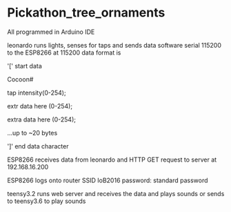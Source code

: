 # Pickathon_tree_ornaments

All programmed in Arduino IDE

leonardo runs lights, senses for taps and sends data software serial 115200 to the ESP8266 at 115200
data format is 

'[' start data

Cocoon#

tap intensity(0-254);

extr data here (0-254);

extra data here (0-254);

...up to ~20 bytes

']' end data character


ESP8266 receives data from leonardo and HTTP GET request to server at 192.168.16.200

ESP8266 logs onto router SSID IoB2016 password: standard password

teensy3.2 runs web server and receives the data and plays sounds or sends to teensy3.6 to play sounds
